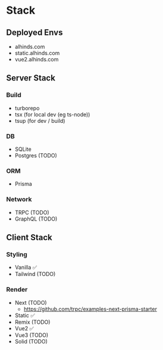 # Stack

## Deployed Envs

- alhinds.com
- static.alhinds.com
- vue2.alhinds.com

## Server Stack

### Build

- turborepo
- tsx (for local dev (eg ts-node))
- tsup (for dev / build)

### DB

- SQLite
- Postgres (TODO)

### ORM

- Prisma

### Network

- TRPC (TODO)
- GraphQL (TODO)

## Client Stack

### Styling

- Vanilla ✅
- Tailwind (TODO)

### Render

- Next (TODO)
  - https://github.com/trpc/examples-next-prisma-starter
- Static ✅
- Remix (TODO)
- Vue2 ✅
- Vue3 (TODO)
- Solid (TODO)
